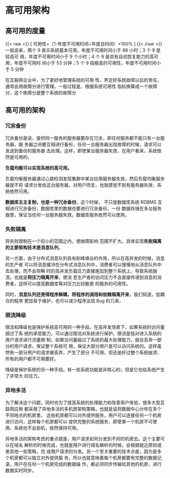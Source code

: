 # 高可用架构


## 高可用的度量
{{< raw >}}
\[ 可用性=（1-年度不可用时间÷年度总时间）×100% \]
{{< /raw >}}
一般说来，两个 9 表示系统基本可用，年度不可用时间小于 88 小时；3 个 9 是较高可
用，年度不可用时间小于 9 个小时；4 个 9 是具有自动恢复能力的高可用，年度不可用时
间小于 53 分钟；5 个 9 指极高的可用性，年度不可用时间小于 5 分钟

在互联网企业中，为了更好地管理系统的可用
性，界定好系统故障以后的责任，通常会用故障分进行管理。一般过程是，根据系统可用性
指标换算成一个故障分，这个故障分是整个系统的故障分

## 高可用的架构
### 冗余备份
冗余备份是说，提供同一服务的服务器要存在冗余，即任何服务都不能只有一台服务器，服
务器之间要互相进行备份，任何一台服务器出现故障的时候，请求可以发送到备份的服务器
去处理。这样，即使某台服务器失效，在用户看来，系统依然是可用的。

**负载均衡可以实现系统的高可用。**

负载均衡服务器通过心跳检测发现集群中某台应用服务器失效，然后负载均衡服务器就不将
请求分发给这台服务器，对用户而言，也就感觉不到有服务器失效，系统依然可用。

**数据库主主复制，也是一种冗余备份**。这个时候，
不只是数据库系统 RDBMS 互相进行冗余备份，数据库里的数据也要进行冗余备份，一份
数据存储在多台服务器里，保证当任何一台服务器失效，数据库服务依然可以使用。

### 失败隔离
将失败限制在一个较小的范围之内，使故障影响
范围不扩大。具体实现**失败隔离的主要架构技术是消息队列**。

另一方面，由于分布式消息队列具有削峰填谷的作用，所以在高并发的时候，消息的生产者
可以将消息缓冲在分布式消息队列中，消费者可以慢慢地从消息队列中去处理，而不会将瞬
时的高并发负载压力直接施加到整个系统上，导致系统崩溃。也就是**将压力隔离开来**，使消
息生产者的访问压力不会直接传递到消息的消费者，这样可以提高数据库等对压力比较敏感
的服务的可用性。

同时，**消息队列还使得程序解耦，将程序的调用和依赖隔离开来**，我们知道，低耦合的程序
更加易于维护，也可以减少程序出现 Bug 的几率。
### 限流降级
限流和降级也是保护系统高可用的一种手段。在高并发场景下，如果系统的访问量超过了系
统的承受能力，可以通过限流对系统进行保护。限流是指对进入系统的用户请求进行流量限
制，如果访问量超过了系统的最大处理能力，就会丢弃一部分的用户请求，保证整个系统可
用，保证大部分用户是可以访问系统的。这样虽然有一部分用户的请求被丢弃，产生了部分
不可用，但还是好过整个系统崩溃，所有的用户都不可用要好。

降级是保护系统的另一种手段。有一些系统功能是非核心的，但是它也给系统产生了非常大
的压力。

### 异地多活
为了解决这个问题，同时也为了提高系统的处理能力和改善用户体验，很多大型互联网应用
都采用了异地多活的多机房架构策略，也就是说将数据中心分布在多个不同地点的机房里，
这些机房都可以对外提供服务，用户可以连接任何一个机房进行访问，这样每个机房都可以
提供完整的系统服务，即使某一个机房不可使用，系统也不会宕机，依然保持可用。

异地多活的架构考虑的重点就是，用户请求如何分发到不同的机房去。这个主要可以在域名
解析的时候完成，也就是用户进行域名解析的时候，会根据就近原则或者其他一些策略，完
成用户请求的分发。另一个至关重要的技术点是，因为是多个机房都可以独立对外提供服
务，所以也就意味着每个机房都要有完整的数据记录。用户在任何一个机房完成的数据操
作，都必须同步传输给其他的机房，进行数据实时同步。
